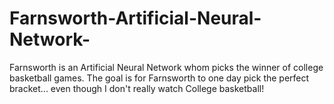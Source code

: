 # Farnsworth-Artificial-Neural-Network-
Farnsworth is an Artificial Neural Network whom picks the winner of college basketball games.  The goal is for Farnsworth to one day pick the perfect bracket... even though I don't really watch College basketball!
